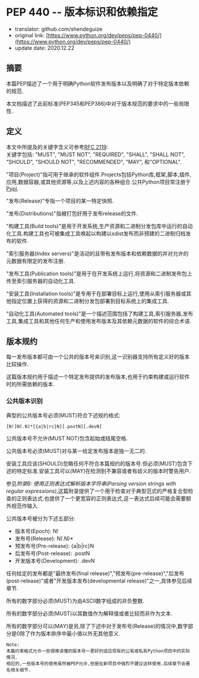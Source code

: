 # PEP 440 -- 版本标识和依赖指定
+ translator: github.com/shendeguize
+ original link: [https://www.python.org/dev/peps/pep-0440/](https://www.python.org/dev/peps/pep-0440/)
+ update date: 2020.12.22

## 摘要
本篇PEP描述了一个用于明确Python软件发布版本以及明确了对于特定版本依赖的规范.

本文档描述了此前标准(PEP345和PEP386)中对于版本规范的要求中的一些局限性.

## 定义
本文中所提及的关键字含义可参考[RFC 2119](https://tools.ietf.org/html/rfc2119.html):  
关键字包括: "MUST", "MUST NOT", "REQUIRED", "SHALL", "SHALL NOT", "SHOULD", "SHOULD NOT", "RECOMMENDED", "MAY", 和"OPTIONAL".

"项目(Project)"指可用于继承的软件组件.Projects包括Python库,框架,脚本,插件,应用,数据容器,或其他资源等,以及上述内容的各种组合.公共Python项目常注册于[Pypi](https://pypi.org/).

"发布(Release)"专指一个项目的某一特定快照.

"发布(Distributions)"指被打包好用于发布release的文件.

"构建工具(Build tools)"是用于开发系统,生产资源和二进制分发包库中运行的自动化工具.构建工具也可被集成工具唤起以构建以sdist发布而非预建的二进制归档发布的软件.

"索引服务器(Index servers)"是活动的且带有发布版本和依赖数据的并对允许的元数据有限定的发布注册.

"发布工具(Publication tools)"是用于在开发系统上运行,将资源和二进制发布包上传至索引服务器的自动化工具.

"安装工具(Installation tools)"是专用于在部署目标上运行,使用从索引服务器或其他指定位置上获得的资源和二进制分发包部署到目标系统上的集成工具.

"自动化工具(Automated tools)"是一个描述范围包括了构建工具,索引服务器,发布工具,集成工具和其他任何生产和使用发布版本及其依赖元数据的软件的综合术语.

## 版本规约
每一发布版本都可由一个公共的版本号来识别,这一识别器支持所有定义好的版本比较操作.

这篇版本规约用于描述一个特定发布提供的发布版本,也用于约束构建或运行软件时的所需依赖的版本.

### 公共版本识别
典型的公共版本号必须(MUST)符合下述规约格式:

```
[N!]N(.N)*[{a|b|rc}N][.postN][.devN]
```

公共版本号不允许(MUST NOT)包含起始或结尾空格.

公共版本号必须(MUST)对与某一给定发布版本是独一无二的.

安装工具应该(SHOULD)忽略任何不符合本篇规约的版本号.但必须(MUST)包含下述的特定标准.安装工具可以(MAY)在检测到不兼容或者有歧义的版本时警告用户.

参见*附录B: 使用正则表达式解析版本字符串(Parsing version strings with regular expressions)*,这篇附录提供了一个用于检查对于典型范式的严格复合型检查的正则表达式.也提供了一个更宽容的正则表达式,这一表达式后续可能会需要额外规范作输入.

公共版本号被分为下述五部分:
+ 版本号(Epoch): N!
+ 发布号(Release): N(.N)*
+ 预发布号(Pre-release): {a|b|rc}N
+ 后发布号(Post-release): .postN
+ 开发版本号(Development): .devN

任何给定的发布都是"最终发布(final release)","预发布(pre-release)","后发布(post-release)"或者"开发版本发布(developmental release)"之一,具体参见后续章节.

所有的数字部分必须(MUST)为由ASCII数字组成的非负整数.

所有的数字部分必须(MUST)以其数值作为解释值或者比较而非作为文本.

所有的数字部分可以(MAY)是另,除了下述中对于发布号(Release)的情况中,数字部分是0除了作为版本排序中最小值以外无其他意义.

```
Note:
本篇约束格式允许一些很难读懂的版本号一更好的适应现有的公有或私有Python项目中的实际情况.
相应的,一些版本号的使用虽然被PEP允许,但是在新项目中强烈不建议这样使用.后续章节会著名相关细节.
```




